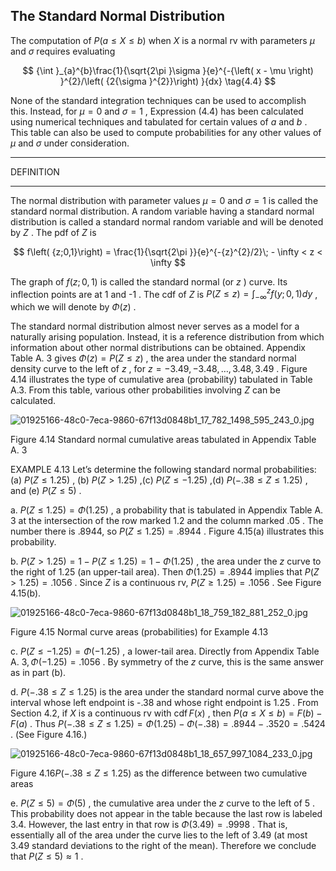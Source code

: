 ## The Standard Normal Distribution

The computation of $P\left( {a \leq X \leq b}\right)$ when $X$ is a normal rv with parameters $\mu$ and $\sigma$ requires evaluating

$$
{\int }_{a}^{b}\frac{1}{\sqrt{2\pi }\sigma }{e}^{-{\left( x - \mu \right) }^{2}/\left( {2{\sigma }^{2}}\right) }{dx} \tag{4.4}
$$

None of the standard integration techniques can be used to accomplish this. Instead, for $\mu = 0$ and $\sigma = 1$ , Expression (4.4) has been calculated using numerical techniques and tabulated for certain values of $a$ and $b$ . This table can also be used to compute probabilities for any other values of $\mu$ and $\sigma$ under consideration.

---

DEFINITION

---

The normal distribution with parameter values $\mu = 0$ and $\sigma = 1$ is called the standard normal distribution. A random variable having a standard normal distribution is called a standard normal random variable and will be denoted by $Z$ . The pdf of $Z$ is

$$
f\left( {z;0,1}\right) = \frac{1}{\sqrt{2\pi }}{e}^{-{z}^{2}/2}\; - \infty < z < \infty
$$

The graph of $f\left( {z;0,1}\right)$ is called the standard normal (or $z$ ) curve. Its inflection points are at 1 and -1 . The cdf of $Z$ is $P\left( {Z \leq z}\right) = {\int }_{-\infty }^{z}f\left( {y;0,1}\right) {dy}$ , which we will denote by $\Phi \left( z\right)$ .

The standard normal distribution almost never serves as a model for a naturally arising population. Instead, it is a reference distribution from which information about other normal distributions can be obtained. Appendix Table A. 3 gives $\Phi \left( z\right) = P\left( {Z \leq z}\right)$ , the area under the standard normal density curve to the left of $z$ , for $z = - {3.49}, - {3.48},\ldots ,{3.48},{3.49}$ . Figure 4.14 illustrates the type of cumulative area (probability) tabulated in Table A.3. From this table, various other probabilities involving $Z$ can be calculated.

![01925166-48c0-7eca-9860-67f13d0848b1_17_782_1498_595_243_0.jpg](images/01925166-48c0-7eca-9860-67f13d0848b1_17_782_1498_595_243_0.jpg)

Figure 4.14 Standard normal cumulative areas tabulated in Appendix Table A. 3

EXAMPLE 4.13 Let’s determine the following standard normal probabilities: (a) $P\left( {Z \leq {1.25}}\right)$ , (b) $P\left( {Z > {1.25}}\right)$ ,(c) $P\left( {Z \leq - {1.25}}\right)$ ,(d) $P\left( {-{.38} \leq Z \leq {1.25}}\right)$ , and (e) $P\left( {Z \leq 5}\right)$ .

a. $P\left( {Z \leq {1.25}}\right) = \Phi \left( {1.25}\right)$ , a probability that is tabulated in Appendix Table A. 3 at the intersection of the row marked 1.2 and the column marked .05 . The number there is .8944, so $P\left( {Z \leq {1.25}}\right) = {.8944}$ . Figure 4.15(a) illustrates this probability.

b. $P\left( {Z > {1.25}}\right) = 1 - P\left( {Z \leq {1.25}}\right) = 1 - \Phi \left( {1.25}\right)$ , the area under the $z$ curve to the right of 1.25 (an upper-tail area). Then $\Phi \left( {1.25}\right) = {.8944}$ implies that $P\left( {Z > {1.25}}\right) = {.1056}$ . Since $Z$ is a continuous rv, $P\left( {Z \geq {1.25}}\right) = {.1056}$ . See Figure 4.15(b).

![01925166-48c0-7eca-9860-67f13d0848b1_18_759_182_881_252_0.jpg](images/01925166-48c0-7eca-9860-67f13d0848b1_18_759_182_881_252_0.jpg)

Figure 4.15 Normal curve areas (probabilities) for Example 4.13

c. $P\left( {Z \leq - {1.25}}\right) = \Phi \left( {-{1.25}}\right)$ , a lower-tail area. Directly from Appendix Table A. $3,\Phi \left( {-{1.25}}\right) = {.1056}$ . By symmetry of the $z$ curve, this is the same answer as in part (b).

d. $P\left( {-{.38} \leq Z \leq {1.25}}\right)$ is the area under the standard normal curve above the interval whose left endpoint is -.38 and whose right endpoint is 1.25 . From Section 4.2, if $X$ is a continuous rv with $\operatorname{cdf}F\left( x\right)$ , then $P\left( {a \leq X \leq b}\right) = F\left( b\right) - F\left( a\right)$ . Thus $P\left( {-{.38} \leq Z \leq {1.25}}\right) = \Phi \left( {1.25}\right) - \Phi \left( {-{.38}}\right) = {.8944} - {.3520} = {.5424}$ . (See Figure 4.16.)

![01925166-48c0-7eca-9860-67f13d0848b1_18_657_997_1084_233_0.jpg](images/01925166-48c0-7eca-9860-67f13d0848b1_18_657_997_1084_233_0.jpg)

Figure ${4.16P}\left( {-{.38} \leq Z \leq {1.25}}\right)$ as the difference between two cumulative areas

e. $P\left( {Z \leq 5}\right) = \Phi \left( 5\right)$ , the cumulative area under the $z$ curve to the left of 5 . This probability does not appear in the table because the last row is labeled 3.4. However, the last entry in that row is $\Phi \left( {3.49}\right) = {.9998}$ . That is, essentially all of the area under the curve lies to the left of 3.49 (at most 3.49 standard deviations to the right of the mean). Therefore we conclude that $P\left( {Z \leq 5}\right) \approx 1$ .